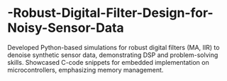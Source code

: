 # -Robust-Digital-Filter-Design-for-Noisy-Sensor-Data
 Developed Python-based simulations for robust digital filters (MA, IIR) to denoise synthetic sensor data,  demonstrating DSP and problem-solving skills. Showcased C-code snippets for embedded implementation on  microcontrollers, emphasizing memory management.
